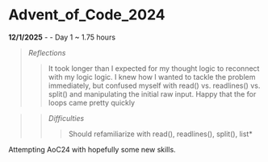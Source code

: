 # Advent_of_Code_2024


**12/1/2025** -  - Day 1 ~ 1.75 hours
> *Reflections*
> > It took longer than I expected for my thought logic to reconnect with my logic logic.
> > I knew how I wanted to tackle the problem immediately, but confused myself with read() vs. readlines() vs. split() and manipulating the initial raw input.
> > Happy that the for loops came pretty quickly

> > *Difficulties*
> > > Should refamiliarize with read(), readlines(), split(), list*


Attempting AoC24 with hopefully some new skills.

